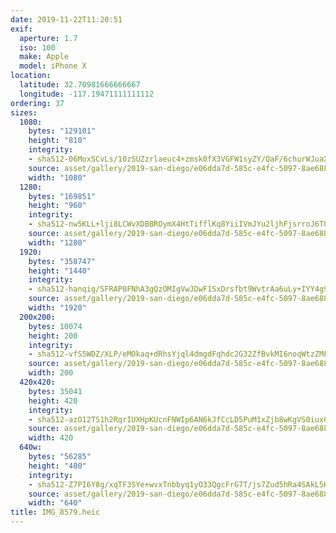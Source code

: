```yaml
---
date: 2019-11-22T11:20:51
exif:
  aperture: 1.7
  iso: 100
  make: Apple
  model: iPhone X
location:
  latitude: 32.70981666666667
  longitude: -117.19471111111112
ordering: 37
sizes:
  1080:
    bytes: "129101"
    height: "810"
    integrity:
    - sha512-06MoxSCvLs/10zSUZzrlaeuc4+zmsk0fX3VGFW1syZY/QaF/6churWJuaXHyhUSXXPH8B4kzc9/8/X3oAzzNAw==
    source: asset/gallery/2019-san-diego/e06dda7d-585c-e4fc-5097-8ae6887138ea~1080.jpg
    width: "1080"
  1280:
    bytes: "169851"
    height: "960"
    integrity:
    - sha512-nw5KLL+lji8LCWvXDBBROymX4HtTifflKq8YiiIVmJYu2ljhFjsrroJ6TQxriZ55xq8V+HoZZVn/EtoygopZjA==
    source: asset/gallery/2019-san-diego/e06dda7d-585c-e4fc-5097-8ae6887138ea~1280.jpg
    width: "1280"
  1920:
    bytes: "358747"
    height: "1440"
    integrity:
    - sha512-hanqig/SFRAP0FNhA3gQzOMIgVwJDwF1SxDrsfbt9WvtrAa6uLy+IYY4g9TiOBvKEZUWwuRGlklNhVIWXXpf/A==
    source: asset/gallery/2019-san-diego/e06dda7d-585c-e4fc-5097-8ae6887138ea~1920.jpg
    width: "1920"
  200x200:
    bytes: 10074
    height: 200
    integrity:
    - sha512-vfS5WDZ/XLP/eMOkaq+dRhsYjql4dmgdFqhdc2G32ZfBvkMI6noqWtzZMF5og2Oc1NMywlXwuXQEBthPsrAOTw==
    source: asset/gallery/2019-san-diego/e06dda7d-585c-e4fc-5097-8ae6887138ea~200x200.jpg
    width: 200
  420x420:
    bytes: 35041
    height: 420
    integrity:
    - sha512-azO12TS1h2RqrIUXHpKUcnFNWIp6AN6kJfCcLD5PuM1xZjb8wKgVS0iux0j3bUKgC6I3VELoJtasWEgN/dmx5w==
    source: asset/gallery/2019-san-diego/e06dda7d-585c-e4fc-5097-8ae6887138ea~420x420.jpg
    width: 420
  640w:
    bytes: "56285"
    height: "480"
    integrity:
    - sha512-Z7PI6Y8g/xqTF3SYe+wvxTnbbyq1yO33QgcFrG7T/js7Zud5hRa4SAkL5KTh5JyOdefOmiWR7pzVdCbZOOfpfA==
    source: asset/gallery/2019-san-diego/e06dda7d-585c-e4fc-5097-8ae6887138ea~640w.jpg
    width: "640"
title: IMG_8579.heic
---
```

